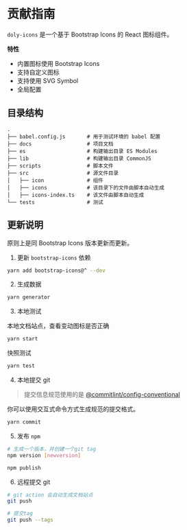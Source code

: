# 贡献指南

`doly-icons` 是一个基于 Bootstrap Icons 的 React 图标组件。

**特性**

- 内置图标使用 Bootstrap Icons
- 支持自定义图标
- 支持使用 SVG Symbol
- 全局配置

## 目录结构

```
.
├── babel.config.js       # 用于测试环境的 babel 配置
├── docs                  # 项目文档
├── es                    # 构建输出目录 ES Modules
├── lib                   # 构建输出目录 CommonJS
├── scripts               # 脚本文件
├── src                   # 源文件目录
│   ├── icon              # 组件
│   ├── icons             # 该目录下的文件由脚本自动生成
│   ├── icons-index.ts    # 该文件由脚本自动生成
└── tests                 # 测试
```

## 更新说明

原则上是同 Bootstrap Icons 版本更新而更新。

1. 更新 `bootstrap-icons` 依赖

```bash
yarn add bootstrap-icons@^ --dev
```

2. 生成数据

```bash
yarn generator
```

3. 本地测试

本地文档站点，查看变动图标是否正确

```bash
yarn start
```

快照测试

```bash
yarn test
```

4. 本地提交 git

> 提交信息规范使用的是 [@commitlint/config-conventional](https://github.com/conventional-changelog/commitlint/tree/master/@commitlint/config-conventional)

你可以使用交互式命令方式生成规范的提交格式。

```bash
yarn commit
```

5. 发布 `npm`

```bash
# 生成一个版本，并创建一个git tag
npm version [newversion]

npm publish
```

6. 远程提交 git

```bash
# git action 会自动生成文档站点
git push

# 提交tag
git push --tags
```
